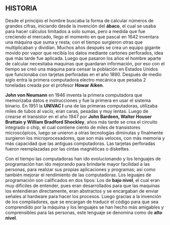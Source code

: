 ## HISTORIA

Desde el principio el hombre buscaba la forma de calcular números de grandes cifras, iniciando desde la invención del **ábaco**, el cual se usaba para hacer cálculos limitados a solo sumas, pero a medida que fue creciendo el mercado, llego el momento en que pascal en 1642 inventara una máquina que suma y resta; con el tiempo surgieron otras que multiplicaban y dividían. Muchos años después se crea un equipo gigante movido por vapor que recibía los datos mediante cartones perforados, idea que más tarde fue aplicada. Luego que pasaron los años el hombre aparte de calcular necesitaba maquinas que guardaran información, por eso con el tiempo se creó una máquina para censar la población en Estados Unidos que funcionaba con tarjetas perforadas en el año 1890. Después de medio siglo entra la primera computadora electro mecánica que pesaba 2 toneladas creada por el profesor **Howar Aiken**.

**John von Neumann** en 1946 inventa la primera computadora que memorizaba datos e instrucciones y fue la primera en usar el sistema binario. En 1951 la **UNIVAC I** una de las primeras computadoras, utilizaba miles de tubos al vacío, eran caras, pesadas y muy lentas. Luego de crearse el transistor en el año 1947 por **John Bardeen, Walter Houser Brattain y William Bradford Shockley**, años más tarde se crea el circuito integrado o chip, el cual contiene ciento de miles de transistores microscópicos, luego se unieron a otras tecnologías diminutas y finalmente surgieron los microprocesadores, que son más veloces, con más memoria y más capacidad que las antiguas computadoras. Las tarjetas perforadas fueron reemplazadas por las cintas magnéticas o diskettes.

Con el tiempo las computadoras han ido evolucionando y los lenguajes de programación han ido mejorando para brindarle mayor facilidad a las personas, para realizar sus propias aplicaciones y programas; así como también mejorar el rendimiento de las computadoras. Los leguajes de programación son calificados en dos tipos: Los de **bajo nivel**, el cual eran muy difíciles de entender, pues eran desarrollados para que las maquinas los entendieran directamente, eran abstractos y se encargaban de enviar señales al hardware para hacer los procesos. Luego gracias a la invención de los compiladores, que se encargan de traducir el código para que sea comprendido por la máquina y los lenguajes se han hecho más amigables y comprensibles para las personas, este lenguaje se denomina como de **alto nivel**.
